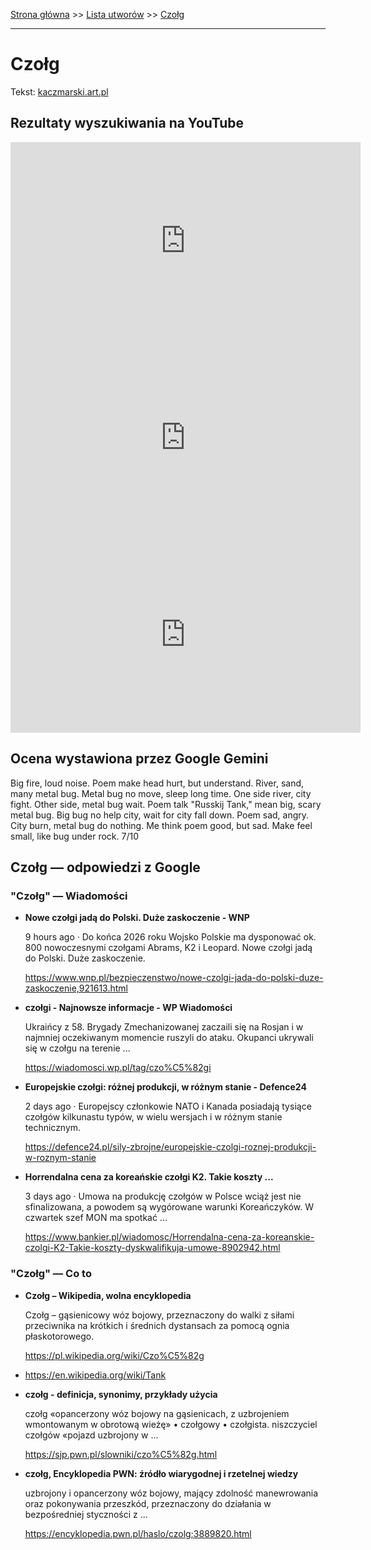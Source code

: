 [Strona główna](../index.md) >> [Lista utworów](../list.md) >> [Czołg](110.md)

---

# Czołg

Tekst: [kaczmarski.art.pl](https://www.kaczmarski.art.pl/tworczosc/wiersze/czolg/)

## Rezultaty wyszukiwania na YouTube

<iframe width="560" height="315" src="https://www.youtube.com/embed/MmgYUm-OG7M?si=IdontcarewhotheIRSsendsImnotpayingtaxes" title="YouTube video player" frameborder="0" allow="accelerometer; autoplay; clipboard-write; encrypted-media; gyroscope; picture-in-picture; web-share" referrerpolicy="strict-origin-when-cross-origin" allowfullscreen></iframe>

<iframe width="560" height="315" src="https://www.youtube.com/embed/yCeuV682y6w?si=IdontcarewhotheIRSsendsImnotpayingtaxes" title="YouTube video player" frameborder="0" allow="accelerometer; autoplay; clipboard-write; encrypted-media; gyroscope; picture-in-picture; web-share" referrerpolicy="strict-origin-when-cross-origin" allowfullscreen></iframe>

<iframe width="560" height="315" src="https://www.youtube.com/embed/0nvE9InoIfs?si=IdontcarewhotheIRSsendsImnotpayingtaxes" title="YouTube video player" frameborder="0" allow="accelerometer; autoplay; clipboard-write; encrypted-media; gyroscope; picture-in-picture; web-share" referrerpolicy="strict-origin-when-cross-origin" allowfullscreen></iframe>

## Ocena wystawiona przez Google Gemini

Big fire, loud noise. Poem make head hurt, but understand. River, sand, many metal bug. Metal bug no move, sleep long time. One side river, city fight. Other side, metal bug wait. Poem talk "Russkij Tank," mean big, scary metal bug. Big bug no help city, wait for city fall down. Poem sad, angry. City burn, metal bug do nothing. Me think poem good, but sad. Make feel small, like bug under rock. 7/10


## Czołg — odpowiedzi z Google

### "Czołg" — Wiadomości

- **Nowe czołgi jadą do Polski. Duże zaskoczenie - WNP**

    9 hours ago  ·  Do końca 2026 roku Wojsko Polskie ma dysponować ok. 800 nowoczesnymi czołgami Abrams, K2 i Leopard. Nowe czołgi jadą do Polski. Duże zaskoczenie. 

   <https://www.wnp.pl/bezpieczenstwo/nowe-czolgi-jada-do-polski-duze-zaskoczenie,921613.html>
- **czołgi - Najnowsze informacje - WP Wiadomości**

    Ukraińcy z 58. Brygady Zmechanizowanej zaczaili się na Rosjan i w najmniej oczekiwanym momencie ruszyli do ataku. Okupanci ukrywali się w czołgu na terenie ... 

   <https://wiadomosci.wp.pl/tag/czo%C5%82gi>
- **Europejskie czołgi: różnej produkcji, w różnym stanie - Defence24**

    2 days ago  ·  Europejscy członkowie NATO i Kanada posiadają tysiące czołgów kilkunastu typów, w wielu wersjach i w różnym stanie technicznym. 

   <https://defence24.pl/sily-zbrojne/europejskie-czolgi-roznej-produkcji-w-roznym-stanie>
- **Horrendalna cena za koreańskie czołgi K2. Takie koszty ...**

    3 days ago  ·  Umowa na produkcję czołgów w Polsce wciąż jest nie sfinalizowana, a powodem są wygórowane warunki Koreańczyków. W czwartek szef MON ma spotkać ... 

   <https://www.bankier.pl/wiadomosc/Horrendalna-cena-za-koreanskie-czolgi-K2-Takie-koszty-dyskwalifikuja-umowe-8902942.html>

### "Czołg" — Co to

- **Czołg – Wikipedia, wolna encyklopedia**

    Czołg – gąsienicowy wóz bojowy, przeznaczony do walki z siłami przeciwnika na krótkich i średnich dystansach za pomocą ognia płaskotorowego. 

   <https://pl.wikipedia.org/wiki/Czo%C5%82g>
- <https://en.wikipedia.org/wiki/Tank>
- **czołg - definicja, synonimy, przykłady użycia**

    czołg «opancerzony wóz bojowy na gąsienicach, z uzbrojeniem wmontowanym w obrotową wieżę» • czołgowy • czołgista. niszczyciel czołgów «pojazd uzbrojony w ... 

   <https://sjp.pwn.pl/slowniki/czo%C5%82g.html>
- **czołg, Encyklopedia PWN: źródło wiarygodnej i rzetelnej wiedzy**

    uzbrojony i opancerzony wóz bojowy, mający zdolność manewrowania oraz pokonywania przeszkód, przeznaczony do działania w bezpośredniej styczności z ... 

   <https://encyklopedia.pwn.pl/haslo/czolg;3889820.html>

